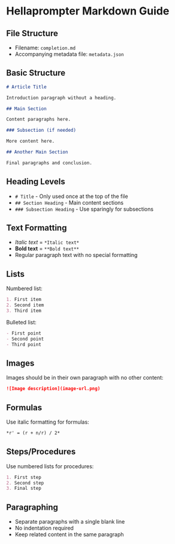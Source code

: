 # Hellaprompter Markdown Guide

## File Structure
- Filename: `completion.md`
- Accompanying metadata file: `metadata.json`

## Basic Structure
```markdown
# Article Title

Introduction paragraph without a heading.

## Main Section

Content paragraphs here.

### Subsection (if needed)

More content here.

## Another Main Section

Final paragraphs and conclusion.
```

## Heading Levels
- `# Title` - Only used once at the top of the file
- `## Section Heading` - Main content sections
- `### Subsection Heading` - Use sparingly for subsections

## Text Formatting
- *Italic text* = `*Italic text*`
- **Bold text** = `**Bold text**`
- Regular paragraph text with no special formatting

## Lists
Numbered list:
```markdown
1. First item
2. Second item
3. Third item
```

Bulleted list:
```markdown
- First point
- Second point
- Third point
```

## Images
Images should be in their own paragraph with no other content:
```markdown
![Image description](image-url.png)
```

## Formulas
Use italic formatting for formulas:
```markdown
*r' = (r + n/r) / 2*
```

## Steps/Procedures
Use numbered lists for procedures:
```markdown
1. First step
2. Second step
3. Final step
```

## Paragraphing
- Separate paragraphs with a single blank line
- No indentation required
- Keep related content in the same paragraph